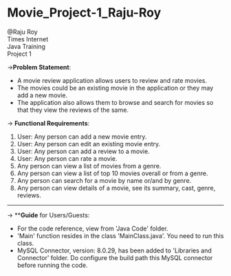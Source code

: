 # Movie_Project-1_Raju-Roy
@Raju Roy <br/>
Times Internet <br/>
Java Training <br/>
Project 1 <br/>

->__Problem Statement__:

- A movie review application allows users to review and rate movies. 
- The movies could be an existing movie in the application or they may add a new movie.    
- The application also allows them to browse and search for movies so that they view the reviews of the same.

-> __Functional Requirements__:
1. User: Any person can add a new movie entry.
2. User: Any person can edit an existing movie entry.
3. User: Any person can add a review to a movie.
4. User: Any person can rate a movie.
5. Any person can view a list of movies from a genre.
6. Any person can view a list of top 10 movies overall or from a genre.
7. Any person can search for a movie by name or/and by genre.
8. Any person can view details of a movie, see its summary, cast, genre, reviews.

------------------------------------------------------------------------------------------------------------------------

-> **__Guide__ for Users/Guests:

- For the code reference, view from 'Java Code' folder.
- 'Main' function resides in the class 'MainClass.java'. You need to run this class.
- MySQL Connector, version: 8.0.29, has been added to 'Libraries and Connector' folder. Do configure the build path 
this MySQL connector before running the code.
